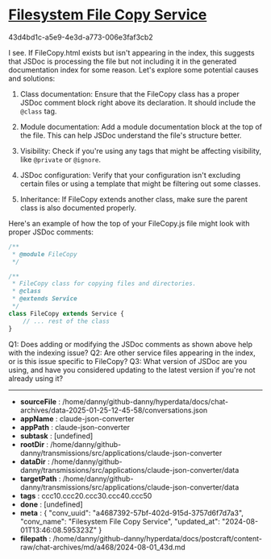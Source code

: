 # [Filesystem File Copy Service](https://claude.ai/chat/a4687392-57bf-402d-915d-3757d6f7d7a3)

43d4bd1c-a5e9-4e3d-a773-006e3faf3cb2

 I see. If FileCopy.html exists but isn't appearing in the index, this suggests that JSDoc is processing the file but not including it in the generated documentation index for some reason. Let's explore some potential causes and solutions:

1. Class documentation:
   Ensure that the FileCopy class has a proper JSDoc comment block right above its declaration. It should include the `@class` tag.

2. Module documentation:
   Add a module documentation block at the top of the file. This can help JSDoc understand the file's structure better.

3. Visibility:
   Check if you're using any tags that might be affecting visibility, like `@private` or `@ignore`.

4. JSDoc configuration:
   Verify that your configuration isn't excluding certain files or using a template that might be filtering out some classes.

5. Inheritance:
   If FileCopy extends another class, make sure the parent class is also documented properly.

Here's an example of how the top of your FileCopy.js file might look with proper JSDoc comments:

```javascript
/**
 * @module FileCopy
 */

/**
 * FileCopy class for copying files and directories.
 * @class
 * @extends Service
 */
class FileCopy extends Service {
    // ... rest of the class
}
```

Q1: Does adding or modifying the JSDoc comments as shown above help with the indexing issue?
Q2: Are other service files appearing in the index, or is this issue specific to FileCopy?
Q3: What version of JSDoc are you using, and have you considered updating to the latest version if you're not already using it?

---

* **sourceFile** : /home/danny/github-danny/hyperdata/docs/chat-archives/data-2025-01-25-12-45-58/conversations.json
* **appName** : claude-json-converter
* **appPath** : claude-json-converter
* **subtask** : [undefined]
* **rootDir** : /home/danny/github-danny/transmissions/src/applications/claude-json-converter
* **dataDir** : /home/danny/github-danny/transmissions/src/applications/claude-json-converter/data
* **targetPath** : /home/danny/github-danny/transmissions/src/applications/claude-json-converter/data
* **tags** : ccc10.ccc20.ccc30.ccc40.ccc50
* **done** : [undefined]
* **meta** : {
  "conv_uuid": "a4687392-57bf-402d-915d-3757d6f7d7a3",
  "conv_name": "Filesystem File Copy Service",
  "updated_at": "2024-08-01T13:46:08.595323Z"
}
* **filepath** : /home/danny/github-danny/hyperdata/docs/postcraft/content-raw/chat-archives/md/a468/2024-08-01_43d.md